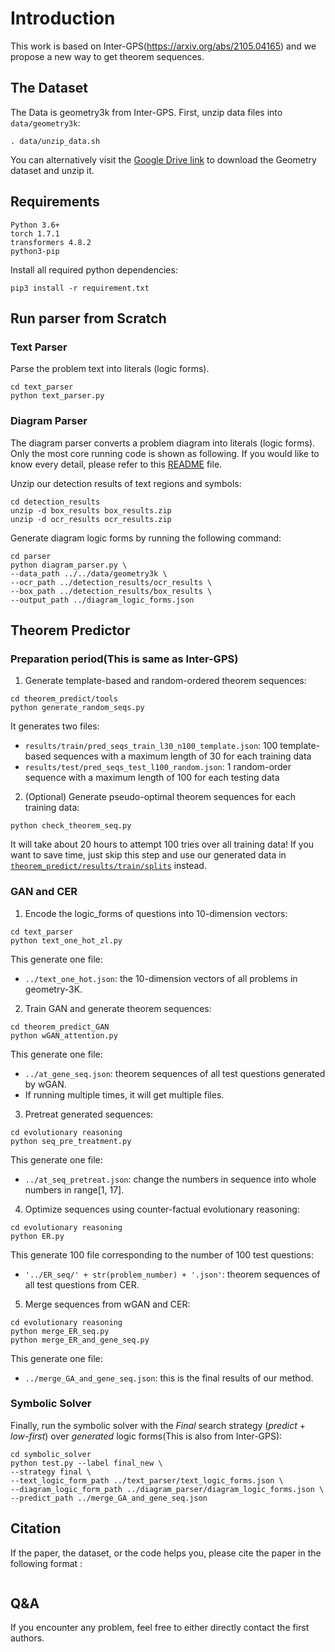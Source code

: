 # Introduction
This work is based on Inter-GPS(https://arxiv.org/abs/2105.04165) and we propose a new way to get theorem sequences.


## The Dataset

The Data is geometry3k from Inter-GPS.
First, unzip data files into `data/geometry3k`:

```shell
. data/unzip_data.sh
```

You can alternatively visit the [Google Drive link](https://drive.google.com/drive/folders/1d05WYXtlgKIoaPpK1v94LYph_heiXM7Z?usp=sharing) to download the Geometry dataset and unzip it.



## Requirements

```text
Python 3.6+
torch 1.7.1
transformers 4.8.2
python3-pip
```

Install all required python dependencies:

```
pip3 install -r requirement.txt
```



## Run parser from Scratch

### Text Parser

Parse the problem text into literals (logic forms). 

```shell
cd text_parser
python text_parser.py
```

### Diagram Parser

The diagram parser converts a problem diagram into literals (logic forms). Only the most core running code is shown as following. If you would like to know every detail, please refer to this [README](https://github.com/lupantech/InterGPS/blob/main/diagram_parser/README.md) file.

Unzip our detection results of text regions and symbols:

```shell
cd detection_results
unzip -d box_results box_results.zip
unzip -d ocr_results ocr_results.zip
```

 Generate diagram logic forms by running the following command:

~~~shell
cd parser
python diagram_parser.py \
--data_path ../../data/geometry3k \
--ocr_path ../detection_results/ocr_results \
--box_path ../detection_results/box_results \
--output_path ../diagram_logic_forms.json
~~~



## Theorem Predictor

### Preparation period(This is same as Inter-GPS)

1. Generate template-based and random-ordered theorem sequences:
```shell
cd theorem_predict/tools
python generate_random_seqs.py
```

It generates two files:

- `results/train/pred_seqs_train_l30_n100_template.json`: 100 template-based sequences with a maximum length of 30 for each training data
- `results/test/pred_seqs_test_l100_random.json`: 1 random-order sequence with a maximum length of 100 for each testing data

2. (Optional) Generate pseudo-optimal theorem sequences for each training data:

```shell
python check_theorem_seq.py
```

It will take about 20 hours to attempt 100 tries over all training data! If you want to save time, just skip this step and use our generated data in [`theorem_predict/results/train/splits`](https://github.com/lupantech/InterGPS/tree/main/theorem_predict/results/train/splits) instead.

### GAN and CER

1. Encode the logic_forms of questions into 10-dimension vectors:
```shell
cd text_parser
python text_one_hot_zl.py
```
This generate one file:
- `../text_one_hot.json`: the 10-dimension vectors of all problems in geometry-3K.

2. Train GAN and generate theorem sequences:
```shell
cd theorem_predict_GAN
python wGAN_attention.py
```
This generate one file:
- `../at_gene_seq.json`: theorem sequences of all test questions generated by wGAN.
- If running multiple times, it will get multiple files.

3. Pretreat generated sequences:
```shell
cd evolutionary reasoning
python seq_pre_treatment.py
```
This generate one file:
- `../at_seq_pretreat.json`: change the numbers in sequence into whole numbers in range[1, 17].


4. Optimize sequences using counter-factual evolutionary reasoning: 
```shell
cd evolutionary reasoning
python ER.py
```
This generate 100 file corresponding to the number of 100 test questions:
- `'../ER_seq/' + str(problem_number) + '.json'`: theorem sequences of all test questions from CER.

5. Merge sequences from wGAN and CER:
```shell
cd evolutionary reasoning
python merge_ER_seq.py
python merge_ER_and_gene_seq.py
```
This generate one file:
- `../merge_GA_and_gene_seq.json`: this is the final results of our method.


### Symbolic Solver

Finally, run the symbolic solver with the *Final* search strategy (*predict* + *low-first*) over *generated* logic forms(This is also from Inter-GPS):

```shell
cd symbolic_solver
python test.py --label final_new \
--strategy final \
--text_logic_form_path ../text_parser/text_logic_forms.json \
--diagram_logic_form_path ../diagram_parser/diagram_logic_forms.json \
--predict_path ../merge_GA_and_gene_seq.json
```

## Citation

If the paper,  the dataset, or the code helps you, please cite the paper in the following format :

```

```



## Q&A

If you encounter any problem, feel free to either directly contact the first authors.

